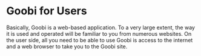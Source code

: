 # Goobi for Users

Basically, Goobi is a web-based application. To a very large extent, the way it is used and operated will be familiar to you from numerous websites. On the user side, all you need to be able to use Goobi is access to the internet and a web browser to take you to the Goobi site.